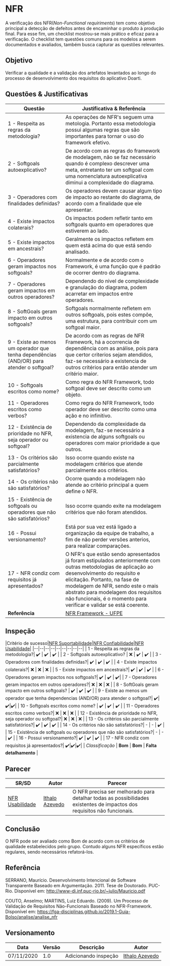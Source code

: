 # NFR
A verificação dos NFR(_Non-Functional requiriments_) tem como objetivo principal a detecção de defeitos antes de encaminhar o produto à produção final. Para esse fim, um checklist mostrou-se mais prático e eficaz para a verificação. O checklist tem questões comuns para os modelos a serem documentados e avaliados, também busca capturar as questões relevantes.

## Objetivo
Verificar a qualidade e a validação dos artefatos levantados ao longo do processo de desenvolvimento dos requisitos do aplicativo Doarti.

## Questões & Justificativas

| Questão |Justificativa & Referência |
|--|--|
| 1 - Respeita as regras da metodologia?| As operações de NFR's seguem uma metologia. Portanto essa metodologia possui algumas regras que são importantes para tornar o uso do framework efetivo. |
| 2 - Softgoals autoexplicativo? | De acordo com as regras do framework de modelagem, não se faz necessário quando é complexo descrever uma meta, entretanto ter um softgoal com uma nomenclatura autoexplicativa diminui a complexidade do diagrama. |
| 3 - Operadores com finalidades definidas?| Os operadores devem causar algum tipo de impacto ao restante do diagrama, de acordo com a finalidade que ele apresentar. |
| 4 - Existe impactos colaterais?| Os impactos podem refletir tanto em softgoals quanto em operadores que estiverem ao lado. |
| 5 - Existe impactos em ancestrais?| Geralmente os impactos refletem em quem está acima do que está sendo analisado. |
| 6 - Operadores geram impactos nos softgoals?| Normalmente e de acordo com o Framework, é uma função que é padrão de ocorrer dentro do diagrama. |
| 7 - Operadores geram impactos em outros operadores?| Dependendo do nivel de complexidade e granulação do diagrama, podem acarretar em impactos entre operadores. |
| 8 - SoftGoals geram impacto em outros softgoals? | Softgoals normalmente refletem em outros softgoals, pois estes compõe, uma estrutura, para contribuir com um softgoal maior. |
| 9 - Existe ao menos um operador que tenha dependências (AND/OR) para atender o softgoal?| De acordo com as regras de NFR Framework, há a ocorrencia de dependência com as análise, pois para que certor criterios sejam atendidos, faz-se necessário a existencia de outros critérios para então atender um critério maior. |
| 10 - Softgoals escritos como nome? | Como regra do NFR Framework, todo softgoal deve ser descrito como um objeto. |
| 11 - Operadores escritos como verbos? | Como regra do NFR Framework, todo operador deve ser descrito como uma ação e no infinitivo. |
| 12 - Existência de prioridade no NFR, seja operador ou softgoal?| Dependendo da complexidade da modelagem, faz-se necessário a existencia de alguns softgoals ou operadores com maior prioridade a que outros. |
| 13 - Os critérios são parcialmente satisfatórios? | Isso ocorre quando existe na modelagem critérios que atende parcialmente aos critérios. |
| 14 - Os critérios não são satisfatórios?| Ocorre quando a modelagem não atende ao critério principal a quem define o NFR. |
| 15 - Existência de softgoals ou operadores que não são satisfatórios?| Isso ocorre quando exite na modelagem critérios que não foram atendidos. |
| 16 - Possui versionamento?| Está por sua vez está ligado a organização da equipe de trabalho, a fim de não perder versões anterios, para realizar comparações. |
| 17 - NFR condiz com requisitos já apresentados?| O NFR's que estão sendo apresentados já foram estipulados anteriormente com outras metodologias de aplicação ao desenvolvimento do requisito e elicitação. Portanto, na fase de modelagem de NFR, sendo este o mais abstrato para modelagem dos requisitos não funcionais, é o momento para verificar e validar se está coerente. |
|__Referência__|[NFR Framework - UFPE](https://www.cin.ufpe.br/~if716/arquivos20152/experimentoBruno/Aula2/Aula2-Parte2-NFR%20Framework.pdf)|

## Inspeção

|Critério de sucesso|[NFR Suportabilidade](../../assets/images/nfr/nfr-suportabilidade.jpg)|[NFR Confiabilidade](../../assets/images/nfr/nfr-confiabilidade.jpg)|[NFR Usabilidade](../../assets/images/nfr/nfr-usabilidade.jpg)|
|--|--|--|--|--|--|--|--|--|
| 1 - Respeita as regras da metodologia?| :heavy_check_mark: | :heavy_check_mark: | :heavy_check_mark: | 
| 2 - Softgoals autoexplicativo? | :x: | :heavy_check_mark: | :heavy_check_mark: |
| 3 - Operadores com finalidades definidas?| :heavy_check_mark: | :heavy_check_mark: | :heavy_check_mark: |
| 4 - Existe impactos colaterais?| :x: | :x: | :x: |
| 5 - Existe impactos em ancestrais?| :heavy_check_mark: | :heavy_check_mark: | :heavy_check_mark: |
| 6 - Operadores geram impactos nos softgoals?| :heavy_check_mark: | :heavy_check_mark: | :heavy_check_mark:| 
| 7 - Operadores geram impactos em outros operadores?| :x: | :x: | :x: |
| 8 - SoftGoals geram impacto em outros softgoals? | :heavy_check_mark: | :heavy_check_mark: | :heavy_check_mark: | 
| 9 - Existe ao menos um operador que tenha dependencias (AND/OR) para atender o softgoal?| :heavy_check_mark:|:heavy_check_mark:|:heavy_check_mark:|
| 10 - Softgoals escritos como nome? | :heavy_check_mark: | :heavy_check_mark: | :heavy_check_mark: | 
| 11 - Operadores escritos como verbos?| :x: | :x: | :x: |
| 12 - Existência de prioridade no NFR, seja operador ou softgoal?| :x: | :x: | :x: |
| 13 - Os critérios são parcialmente satisfatórios?| :heavy_check_mark: | :heavy_check_mark: | :heavy_check_mark: | 
| 14 - Os critérios não são satisfatórios?| - | - | :heavy_check_mark: |
| 15 - Existência de softgoals ou operadores que não são satisfatórios?| - | - | :heavy_check_mark: |
| 16 - Possui versionamento?| :heavy_check_mark: | :heavy_check_mark: | :heavy_check_mark: |
| 17 - NFR condiz com requisitos já apresentados?| :heavy_check_mark:|:heavy_check_mark:|:heavy_check_mark:|
| *Classificação* | **Bom**  | **Bom** | **Falta detalhamento** |


## Parecer

| **SR/SD** | **Autor** | **Parecer**|
|--|--|--|
|[NFR Usabilidade](../../assets/images/nfr/nfr-usabilidade.jpg)| [Ithalo Azevedo](https://github.com/ithaloazevedo)| O NFR precisa ser melhorado para detalhar todas as possibilidades existentes de impactos dos requisitos não funcionais. |

## Conclusão

O NFR pode ser avaliado como Bom de acordo com os critérios de qualidade estabelecidos pelo grupo. Contudo alguns NFR específicos estão regulares, sendo necessários refatorá-los.

## Referência

SERRANO, Maurício. Desenvolvimento Intencional de Software Transparente Baseado em Argumentação. 2011. Tese de Doutorado. PUC-Rio. Disponível em: <http://www-di.inf.puc-rio.br/~julio/Mauricio.pdf>

COUTO, Anselmo; MARTINS, Luiz Eduardo. (2009). Um Processo de Validação de Requisitos Não-Funcionais Baseado no NFR-Framework. Disponível em: <https://fga-disciplinas.github.io/2019.1-Guia-Bolso/analise/analise_nfr>

## Versionamento

| Data | Versão | Descrição | Autor |
|--|--|--|--|
| 07/11/2020 | 1.0 | Adicionando inspeção | [Ithalo Azevedo](https://github.com/ithaloazevedo) |